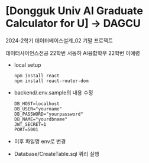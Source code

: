 # [Dongguk Univ AI Graduate Calculator for U] -> DAGCU

2024-2학기 데이터베이스설계_02 기말 프로젝트

 데이터사이언스전공 22학번 서동하
 AI융합학부 22학번 이예령

- local setup
  ```
  npm install react 
  npm install react-router-dom 
  ```
  
- backend/.env.sample의 내용 수정
  ```
  DB_HOST=localhost
  DB_USER="yourname"
  DB_PASSWORD="yourpassword"
  DB_NAME="yourdbname"
  JWT_SECRET=1
  PORT=5001 
  ```
- 이후 파일명 env로 변경

- Database/CreateTable.sql 쿼리 실행

